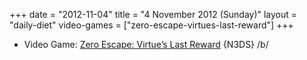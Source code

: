 +++
date = "2012-11-04"
title = "4 November 2012 (Sunday)"
layout = "daily-diet"
video-games = ["zero-escape-virtues-last-reward"]
+++

<ul>
<li class="entry Video Game">Video Game: <a href="/video-games/zero-escape-virtues-last-reward">Zero Escape: Virtue’s Last Reward</a> {N3DS} /b/</li>
</ul>